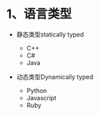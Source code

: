 # 1、语言类型
- 静态类型statically typed
  - C++
  - C#
  - Java

- 动态类型Dynamically typed
  - Python
  - Javascript
  - Ruby

